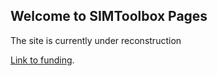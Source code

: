 ## Welcome to SIMToolbox Pages

The site is currently under reconstruction

[Link to funding](./funding.html).